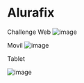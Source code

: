 # Alurafix
Challenge
Web
![image](https://github.com/user-attachments/assets/3d6bdfcb-a242-49ed-8bb3-0caecedc9890)




Movil
![image](https://github.com/user-attachments/assets/778523a4-bd54-4a1d-a0a0-1af587178f9d)



Tablet

![image](https://github.com/user-attachments/assets/ae32ca5e-984d-499a-a5de-bbb938ad3456)
